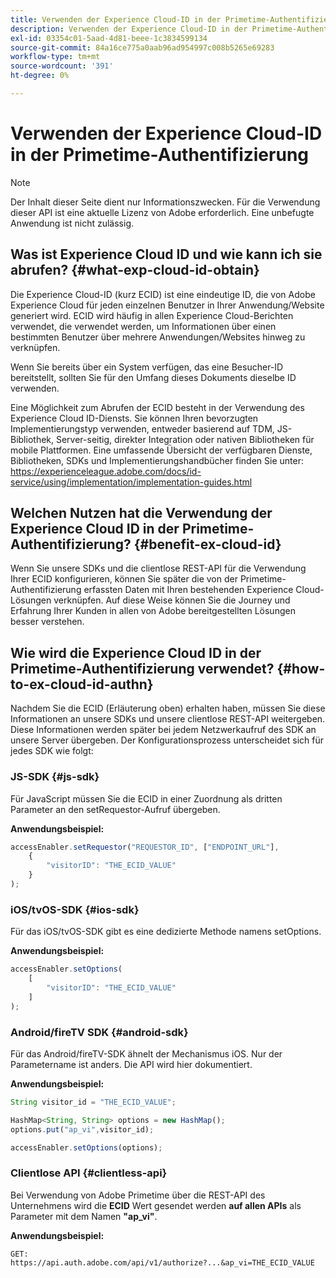 ```yaml
---
title: Verwenden der Experience Cloud-ID in der Primetime-Authentifizierung
description: Verwenden der Experience Cloud-ID in der Primetime-Authentifizierung
exl-id: 03354c01-5aad-4d81-beee-1c3834599134
source-git-commit: 84a16ce775a0aab96ad954997c008b5265e69283
workflow-type: tm+mt
source-wordcount: '391'
ht-degree: 0%

---
```


# Verwenden der Experience Cloud-ID in der Primetime-Authentifizierung

>[!NOTE]
>
>Der Inhalt dieser Seite dient nur Informationszwecken. Für die Verwendung dieser API ist eine aktuelle Lizenz von Adobe erforderlich. Eine unbefugte Anwendung ist nicht zulässig.

## Was ist Experience Cloud ID und wie kann ich sie abrufen? {#what-exp-cloud-id-obtain}

Die Experience Cloud-ID (kurz ECID) ist eine eindeutige ID, die von Adobe Experience Cloud für jeden einzelnen Benutzer in Ihrer Anwendung/Website generiert wird. ECID wird häufig in allen Experience Cloud-Berichten verwendet, die verwendet werden, um Informationen über einen bestimmten Benutzer über mehrere Anwendungen/Websites hinweg zu verknüpfen.

Wenn Sie bereits über ein System verfügen, das eine Besucher-ID bereitstellt, sollten Sie für den Umfang dieses Dokuments dieselbe ID verwenden.

Eine Möglichkeit zum Abrufen der ECID besteht in der Verwendung des Experience Cloud ID-Diensts. Sie können Ihren bevorzugten Implementierungstyp verwenden, entweder basierend auf TDM, JS-Bibliothek, Server-seitig, direkter Integration oder nativen Bibliotheken für mobile Plattformen. Eine umfassende Übersicht der verfügbaren Dienste, Bibliotheken, SDKs und Implementierungshandbücher finden Sie unter: <https://experienceleague.adobe.com/docs/id-service/using/implementation/implementation-guides.html>

## Welchen Nutzen hat die Verwendung der Experience Cloud ID in der Primetime-Authentifizierung? {#benefit-ex-cloud-id}

Wenn Sie unsere SDKs und die clientlose REST-API für die Verwendung Ihrer ECID konfigurieren, können Sie später die von der Primetime-Authentifizierung erfassten Daten mit Ihren bestehenden Experience Cloud-Lösungen verknüpfen. Auf diese Weise können Sie die Journey und Erfahrung Ihrer Kunden in allen von Adobe bereitgestellten Lösungen besser verstehen.

## Wie wird die Experience Cloud ID in der Primetime-Authentifizierung verwendet? {#how-to-ex-cloud-id-authn}

Nachdem Sie die ECID (Erläuterung oben) erhalten haben, müssen Sie diese Informationen an unsere SDKs und unsere clientlose REST-API weitergeben. Diese Informationen werden später bei jedem Netzwerkaufruf des SDK an unsere Server übergeben. Der Konfigurationsprozess unterscheidet sich für jedes SDK wie folgt:

### JS-SDK {#js-sdk}

Für JavaScript müssen Sie die ECID in einer Zuordnung als dritten Parameter an den setRequestor-Aufruf übergeben.

**Anwendungsbeispiel:**

```JavaScript
accessEnabler.setRequestor("REQUESTOR_ID", ["ENDPOINT_URL"],
    {
        "visitorID": "THE_ECID_VALUE"
    }
);
```

### iOS/tvOS-SDK {#ios-sdk}

Für das iOS/tvOS-SDK gibt es eine dedizierte Methode namens setOptions.

**Anwendungsbeispiel:**

```JavaScript
accessEnabler.setOptions(
    [
        "visitorID": "THE_ECID_VALUE"
    ]
);
```

### Android/fireTV SDK {#android-sdk}

Für das Android/fireTV-SDK ähnelt der Mechanismus iOS. Nur der Parametername ist anders. Die API wird hier dokumentiert.

**Anwendungsbeispiel:**

```JavaScript
String visitor_id = "THE_ECID_VALUE";

HashMap<String, String> options = new HashMap();
options.put("ap_vi",visitor_id);

accessEnabler.setOptions(options);
```

### Clientlose API {#clientless-api}

Bei Verwendung von Adobe Primetime über die REST-API des Unternehmens wird die **ECID** Wert gesendet werden **auf allen APIs** als Parameter mit dem Namen **&quot;ap_vi&quot;**.

**Anwendungsbeispiel:**

`GET: https://api.auth.adobe.com/api/v1/authorize?...&ap_vi=THE_ECID_VALUE`
